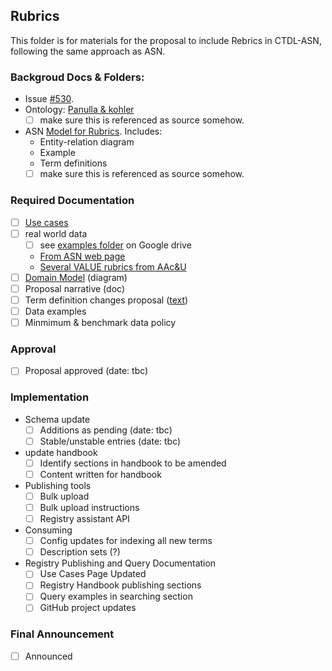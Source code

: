 ## Rubrics

This folder is for materials for the proposal to include Rebrics in CTDL-ASN, following the same approach as ASN.

### Backgroud Docs & Folders:
- Issue [#530](https://github.com/CredentialEngine/Schema-Development/issues/530).
- Ontology: [Panulla & kohler](https://openaccess.uoc.edu/bitstream/10609/5222/6/Panulla.pdf)
  - [ ] make sure this is referenced as source somehow.
- ASN [Model for Rubrics](http://standards.asn.desire2learn.com/rubric.html). Includes:
  - Entity-relation diagram
  - Example
  - Term definitions
  - [ ] make sure this is referenced as source somehow.

### Required Documentation
- [ ] [Use cases](https://docs.google.com/document/d/1dIqdOtyN_pYCNHUONeanHusWwuSBsax7lUpz4QBHPoA/edit#)
- [ ] real world data
  - [ ] see [examples folder]([url](https://drive.google.com/drive/folders/1u5BynZiLG-GyfakUoZGU3RHUTjCxxyjU?usp=drive_link)) on Google drive 
  - [From ASN web page](http://standards.asn.desire2learn.com/rubric.html#ex)
  - [Several VALUE rubrics from AAc&U](https://www.aacu.org/initiatives/value-initiative/value-rubrics)
- [ ] [Domain Model](https://app.diagrams.net/#G1wXcXld3Zjh0tnPm_CsH_ogtor08NlV0G) (diagram)
- [ ] Proposal narrative (doc)
- [ ] Term definition changes proposal ([text](./termDefinitionProposal.txt))
- [ ] Data examples
- [ ] Minmimum & benchmark data policy

### Approval
- [ ] Proposal approved (date: tbc)

### Implementation
- Schema update
  - [ ] Additions as pending (date: tbc)
  - [ ] Stable/unstable entries (date: tbc)
- update handbook
  - [ ] Identify sections in handbook to be amended
  - [ ] Content written for handbook
- Publishing tools
  - [ ] Bulk upload
  - [ ] Bulk upload instructions
  - [ ] Registry assistant API
- Consuming
  - [ ] Config updates for indexing all new terms
  - [ ] Description sets (?)
- Registry Publishing and Query Documentation
  - [ ] Use Cases Page Updated
  - [ ] Registry Handbook publishing sections
  - [ ] Query examples in searching section
  - [ ] GitHub project updates

### Final Announcement
- [ ] Announced
